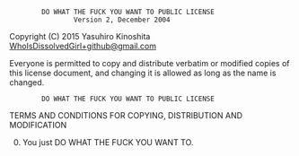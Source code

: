             DO WHAT THE FUCK YOU WANT TO PUBLIC LICENSE
                    Version 2, December 2004

 Copyright (C) 2015 Yasuhiro Kinoshita <WhoIsDissolvedGirl+github@gmail.com>

 Everyone is permitted to copy and distribute verbatim or modified
 copies of this license document, and changing it is allowed as long
 as the name is changed.

            DO WHAT THE FUCK YOU WANT TO PUBLIC LICENSE
   TERMS AND CONDITIONS FOR COPYING, DISTRIBUTION AND MODIFICATION

  0. You just DO WHAT THE FUCK YOU WANT TO.

